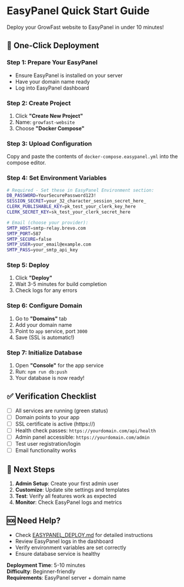 # EasyPanel Quick Start Guide

Deploy your GrowFast website to EasyPanel in under 10 minutes!

## 🚀 One-Click Deployment

### Step 1: Prepare Your EasyPanel
- Ensure EasyPanel is installed on your server
- Have your domain name ready
- Log into EasyPanel dashboard

### Step 2: Create Project
1. Click **"Create New Project"**
2. Name: `growfast-website`
3. Choose **"Docker Compose"**

### Step 3: Upload Configuration
Copy and paste the contents of `docker-compose.easypanel.yml` into the compose editor.

### Step 4: Set Environment Variables
```bash
# Required - Set these in EasyPanel Environment section:
DB_PASSWORD=YourSecurePassword123!
SESSION_SECRET=your_32_character_session_secret_here_
CLERK_PUBLISHABLE_KEY=pk_test_your_clerk_key_here
CLERK_SECRET_KEY=sk_test_your_clerk_secret_here

# Email (choose your provider):
SMTP_HOST=smtp-relay.brevo.com
SMTP_PORT=587
SMTP_SECURE=false
SMTP_USER=your_email@example.com
SMTP_PASS=your_smtp_api_key
```

### Step 5: Deploy
1. Click **"Deploy"**
2. Wait 3-5 minutes for build completion
3. Check logs for any errors

### Step 6: Configure Domain
1. Go to **"Domains"** tab
2. Add your domain name
3. Point to `app` service, port `3000`
4. Save (SSL is automatic!)

### Step 7: Initialize Database
1. Open **"Console"** for the app service
2. Run: `npm run db:push`
3. Your database is now ready!

## ✅ Verification Checklist

- [ ] All services are running (green status)
- [ ] Domain points to your app
- [ ] SSL certificate is active (https://)
- [ ] Health check passes: `https://yourdomain.com/api/health`
- [ ] Admin panel accessible: `https://yourdomain.com/admin`
- [ ] Test user registration/login
- [ ] Email functionality works

## 🎯 Next Steps

1. **Admin Setup**: Create your first admin user
2. **Customize**: Update site settings and templates
3. **Test**: Verify all features work as expected
4. **Monitor**: Check EasyPanel logs and metrics

## 🆘 Need Help?

- Check [EASYPANEL_DEPLOY.md](EASYPANEL_DEPLOY.md) for detailed instructions
- Review EasyPanel logs in the dashboard
- Verify environment variables are set correctly
- Ensure database service is healthy

**Deployment Time**: 5-10 minutes  
**Difficulty**: Beginner-friendly  
**Requirements**: EasyPanel server + domain name 